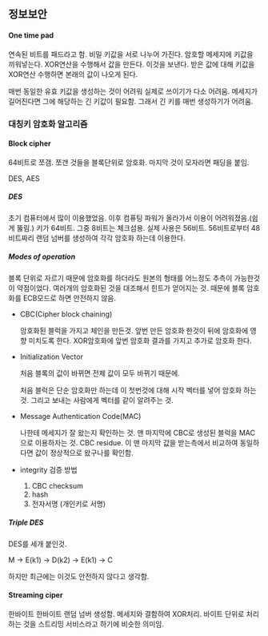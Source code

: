 ## 정보보안

#### One time pad

연속된 비트를 패드라고 함. 비밀 키값을 서로 나누어 가진다. 암호할 메세지에 키값을 끼워넣는다. XOR연산을 수행해서 값을 만든다. 이것을 보낸다. 받은 값에 대해 키값을 XOR연산 수행하면 본래의 값이 나오게 된다. 

매번 동일한 유효 키값을 생성하는 것이 어려워 실제로 쓰이기가 다소 어려움.  메세지가 길어진다면 그에 해당하는 긴 키값이 필요함. 그래서 긴 키를 매번 생성하기가 어려움.

### 대칭키 암호화 알고리즘

#### Block cipher

64비트로 쪼갬. 쪼갠 것들을 블록단위로 암호화. 마지막 것이 모자라면 패딩을 붙임. 

DES, AES

##### DES

초기 컴퓨터에서 많이 이용했었음. 이후 컴퓨팅 파워가 올라가서 이용이 어려워졌음.(쉽게 뚫림.) 키가 64비트. 그중 8비트는 체크섬용. 실제 사용은 56비트. 56비트로부터 48비트짜리 랜덤 넘버를 생성하여 각각 암호화 하는데 이용한다.



##### Modes of operation

블록 단위로 자르기 때문에 암호화를 하더라도 원본의 형태를 어느정도 추측이 가능한것이 약점이었다. 여러개의 암호화된 것을 대조해서 힌트가 얻어지는 것. 때문에 블록 암호화를 ECB모드로 하면 안전하지 않음. 

- CBC(Cipher block chaining) 

  암호화된 블럭을 가지고 체인을 만든것. 앞번 만든 암호화 한것이 뒤에 암호화에 영향 미치도록 한다. XOR암호화에 앞번 암호화 결과를 가지고 추가로 암호화 한다. 

- Initialization Vector

  처음 블록의 값이 바뀌면 전체 값이 모두 바뀌기 때문에. 

  처음 블럭은 단순 암호화만 하는데 이 첫번것에 대해 시작 벡터를 넣어 암호화 하는것. 그리고 보내는 사람에게 벡터를 같이 알려주는 것. 

- Message Authentication Code(MAC)

  나한테 메세지가 잘 왔는지 확인하는 것. 맨 마지막에 CBC로 생성된 블럭을 MAC으로 이용하자는 것. CBC residue. 이 맨 마지막 값을 받는측에서 비교하여 동일하다면 값이 정상적으로 왔구나를 확인함. 

- integrity 검증 방법

  1. CBC checksum
  2. hash
  3. 전자서명 (개인키로 서명)

##### Triple DES

DES를 세개 붙인것.

M -> E(k1) -> D(k2) -> E(k1) -> C

하지만 최근에는 이것도 안전하지 않다고 생각함. 

#### Streaming ciper

한바이트 한바이트 랜덤 넘버 생성함. 메세지와 결함하여 XOR처리. 바이트 단위로 처리하는 것을 스트리밍 서비스라고 하기에 비슷한 의미임.

